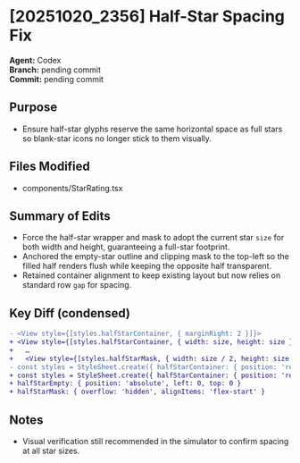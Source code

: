 # [20251020_2356] Half-Star Spacing Fix

**Agent:** Codex  
**Branch:** pending commit  
**Commit:** pending commit  

## Purpose
- Ensure half-star glyphs reserve the same horizontal space as full stars so blank-star icons no longer stick to them visually.

## Files Modified
- components/StarRating.tsx

## Summary of Edits
- Force the half-star wrapper and mask to adopt the current star `size` for both width and height, guaranteeing a full-star footprint.
- Anchored the empty-star outline and clipping mask to the top-left so the filled half renders flush while keeping the opposite half transparent.
- Retained container alignment to keep existing layout but now relies on standard row `gap` for spacing.

## Key Diff (condensed)
```diff
- <View style={[styles.halfStarContainer, { marginRight: 2 }]}>
+ <View style={[styles.halfStarContainer, { width: size, height: size }]}>
+   …
+   <View style={[styles.halfStarMask, { width: size / 2, height: size }]}>
- const styles = StyleSheet.create({ halfStarContainer: { position: 'relative' } });
+ const styles = StyleSheet.create({ halfStarContainer: { position: 'relative', justifyContent: 'center', alignItems: 'center' } });
+ halfStarEmpty: { position: 'absolute', left: 0, top: 0 }
+ halfStarMask: { overflow: 'hidden', alignItems: 'flex-start' }
```

## Notes
- Visual verification still recommended in the simulator to confirm spacing at all star sizes.
